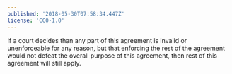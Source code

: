 ```yaml
---
published: '2018-05-30T07:58:34.447Z'
license: 'CC0-1.0'
---
```


If a court decides than any part of this agreement is invalid or unenforceable for any reason, but that enforcing the rest of the agreement would not defeat the overall purpose of this agreement, then rest of this agreement will still apply.
